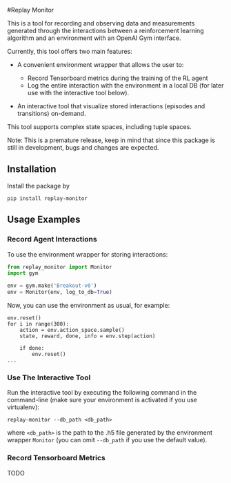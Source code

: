 #Replay Monitor


This is a tool for recording and observing data and measurements generated through the interactions between 
a reinforcement learning algorithm and an environment with an OpenAI Gym interface.

Currently, this tool offers two main features:
*  A convenient environment wrapper that allows the user to:
    *  Record Tensorboard metrics during the training of the RL agent
    *  Log the entire interaction with the environment in a local DB (for later use with the interactive tool below).

* An interactive tool that visualize stored interactions (episodes and transitions) on-demand.

This tool supports complex state spaces, including tuple spaces.

Note: This is a premature release, keep in mind that since this package is still in development, bugs and changes 
are expected.

## Installation
Install the package by
```
pip install replay-monitor
```

## Usage Examples
### Record Agent Interactions
To use the environment wrapper for storing interactions:
```python
from replay_monitor import Monitor
import gym

env = gym.make('Breakout-v0')
env = Monitor(env, log_to_db=True)
```
Now, you can use the environment as usual, for example:
```
env.reset()
for i in range(300):
    action = env.action_space.sample()
    state, reward, done, info = env.step(action)

    if done:
        env.reset()
...
```
### Use The Interactive Tool
Run the interactive tool by executing the following command in the command-line 
(make sure your environment is activated if you use virtualenv):
```
replay-monitor --db_path <db_path>
```
where `<db_path>` is the path to the .h5 file generated by the environment wrapper `Monitor` 
(you can omit `--db_path` if you use the default value).

### Record Tensorboard Metrics
TODO